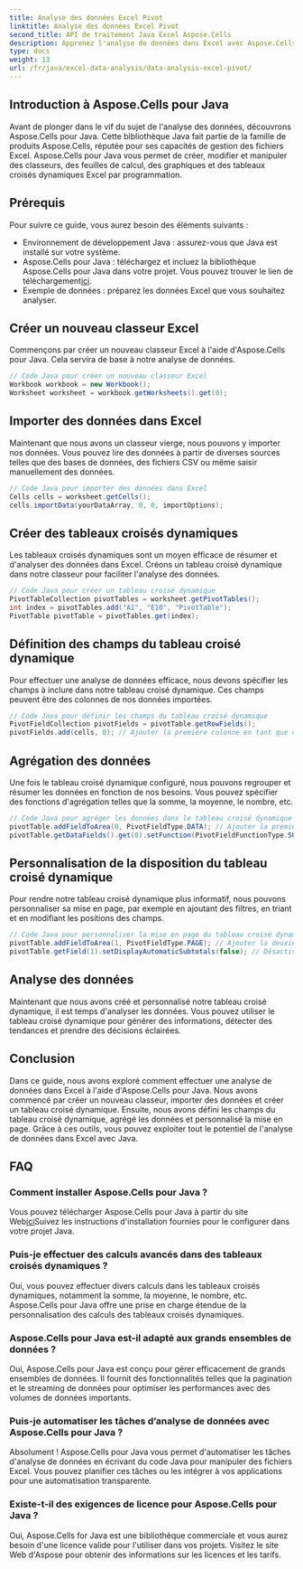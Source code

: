 ```yaml
---
title: Analyse des données Excel Pivot
linktitle: Analyse des données Excel Pivot
second_title: API de traitement Java Excel Aspose.Cells
description: Apprenez l'analyse de données dans Excel avec Aspose.Cells pour Java. Guide étape par étape pour une utilisation efficace des tableaux croisés dynamiques.
type: docs
weight: 13
url: /fr/java/excel-data-analysis/data-analysis-excel-pivot/
---
```


## Introduction à Aspose.Cells pour Java

Avant de plonger dans le vif du sujet de l'analyse des données, découvrons Aspose.Cells pour Java. Cette bibliothèque Java fait partie de la famille de produits Aspose.Cells, réputée pour ses capacités de gestion des fichiers Excel. Aspose.Cells pour Java vous permet de créer, modifier et manipuler des classeurs, des feuilles de calcul, des graphiques et des tableaux croisés dynamiques Excel par programmation.

## Prérequis

Pour suivre ce guide, vous aurez besoin des éléments suivants :

- Environnement de développement Java : assurez-vous que Java est installé sur votre système.
-  Aspose.Cells pour Java : téléchargez et incluez la bibliothèque Aspose.Cells pour Java dans votre projet. Vous pouvez trouver le lien de téléchargement[ici](https://releases.aspose.com/cells/java/).
- Exemple de données : préparez les données Excel que vous souhaitez analyser.

## Créer un nouveau classeur Excel

Commençons par créer un nouveau classeur Excel à l'aide d'Aspose.Cells pour Java. Cela servira de base à notre analyse de données.

```java
// Code Java pour créer un nouveau classeur Excel
Workbook workbook = new Workbook();
Worksheet worksheet = workbook.getWorksheets().get(0);
```

## Importer des données dans Excel

Maintenant que nous avons un classeur vierge, nous pouvons y importer nos données. Vous pouvez lire des données à partir de diverses sources telles que des bases de données, des fichiers CSV ou même saisir manuellement des données.

```java
// Code Java pour importer des données dans Excel
Cells cells = worksheet.getCells();
cells.importData(yourDataArray, 0, 0, importOptions);
```

## Créer des tableaux croisés dynamiques

Les tableaux croisés dynamiques sont un moyen efficace de résumer et d'analyser des données dans Excel. Créons un tableau croisé dynamique dans notre classeur pour faciliter l'analyse des données.

```java
// Code Java pour créer un tableau croisé dynamique
PivotTableCollection pivotTables = worksheet.getPivotTables();
int index = pivotTables.add("A1", "E10", "PivotTable");
PivotTable pivotTable = pivotTables.get(index);
```

## Définition des champs du tableau croisé dynamique

Pour effectuer une analyse de données efficace, nous devons spécifier les champs à inclure dans notre tableau croisé dynamique. Ces champs peuvent être des colonnes de nos données importées.

```java
// Code Java pour définir les champs du tableau croisé dynamique
PivotFieldCollection pivotFields = pivotTable.getRowFields();
pivotFields.add(cells, 0); // Ajouter la première colonne en tant que champ de ligne
```

## Agrégation des données

Une fois le tableau croisé dynamique configuré, nous pouvons regrouper et résumer les données en fonction de nos besoins. Vous pouvez spécifier des fonctions d'agrégation telles que la somme, la moyenne, le nombre, etc.

```java
// Code Java pour agréger les données dans le tableau croisé dynamique
pivotTable.addFieldToArea(0, PivotFieldType.DATA); // Ajouter la première colonne en tant que champ de données
pivotTable.getDataFields().get(0).setFunction(PivotFieldFunctionType.SUM); // Utiliser la fonction SOMME
```

## Personnalisation de la disposition du tableau croisé dynamique

Pour rendre notre tableau croisé dynamique plus informatif, nous pouvons personnaliser sa mise en page, par exemple en ajoutant des filtres, en triant et en modifiant les positions des champs.

```java
// Code Java pour personnaliser la mise en page du tableau croisé dynamique
pivotTable.addFieldToArea(1, PivotFieldType.PAGE); // Ajouter la deuxième colonne comme champ de page (filtre)
pivotTable.getField(1).setDisplayAutomaticSubtotals(false); // Désactiver les sous-totaux automatiques
```

## Analyse des données

Maintenant que nous avons créé et personnalisé notre tableau croisé dynamique, il est temps d'analyser les données. Vous pouvez utiliser le tableau croisé dynamique pour générer des informations, détecter des tendances et prendre des décisions éclairées.

## Conclusion

Dans ce guide, nous avons exploré comment effectuer une analyse de données dans Excel à l'aide d'Aspose.Cells pour Java. Nous avons commencé par créer un nouveau classeur, importer des données et créer un tableau croisé dynamique. Ensuite, nous avons défini les champs du tableau croisé dynamique, agrégé les données et personnalisé la mise en page. Grâce à ces outils, vous pouvez exploiter tout le potentiel de l'analyse de données dans Excel avec Java.

## FAQ

### Comment installer Aspose.Cells pour Java ?

 Vous pouvez télécharger Aspose.Cells pour Java à partir du site Web[ici](https://releases.aspose.com/cells/java/)Suivez les instructions d'installation fournies pour le configurer dans votre projet Java.

### Puis-je effectuer des calculs avancés dans des tableaux croisés dynamiques ?

Oui, vous pouvez effectuer divers calculs dans les tableaux croisés dynamiques, notamment la somme, la moyenne, le nombre, etc. Aspose.Cells pour Java offre une prise en charge étendue de la personnalisation des calculs des tableaux croisés dynamiques.

### Aspose.Cells pour Java est-il adapté aux grands ensembles de données ?

Oui, Aspose.Cells pour Java est conçu pour gérer efficacement de grands ensembles de données. Il fournit des fonctionnalités telles que la pagination et le streaming de données pour optimiser les performances avec des volumes de données importants.

### Puis-je automatiser les tâches d’analyse de données avec Aspose.Cells pour Java ?

Absolument ! Aspose.Cells pour Java vous permet d'automatiser les tâches d'analyse de données en écrivant du code Java pour manipuler des fichiers Excel. Vous pouvez planifier ces tâches ou les intégrer à vos applications pour une automatisation transparente.

### Existe-t-il des exigences de licence pour Aspose.Cells pour Java ?

Oui, Aspose.Cells for Java est une bibliothèque commerciale et vous aurez besoin d'une licence valide pour l'utiliser dans vos projets. Visitez le site Web d'Aspose pour obtenir des informations sur les licences et les tarifs.